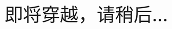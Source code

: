 <!-- script language="javascript" type="text/javascript">
 setTimeout("javascript:location.href='http://81.70.77.19/'",5000);
</script -->
<style type="text/css">
h1 {display: none;}
html, body {
  margin: 0;
  padding: 0;
  width: 100%;
  height: 100%; 
}
body {
  margin: 0;
  padding: 0;
  width: 100%;
  height: 100%; 
}

#canvas {
  width: 100%;
  height: 100%;
}
.markdown-body { margin: 0; padding: 0; width: 100%; height: 100%; }
.textBox { position: absolute; left: 25%; top: 20%; font-size: 6vw;}
</style>
<div class="textBox">即将穿越，请稍后...</div>
<canvas id="canvas" width="100%" height="100%"></canvas>
<script src='http://81.70.77.19/w328/js/gsap.min.js'></script>
<script src="http://81.70.77.19/w328/js/script.js"></script>
